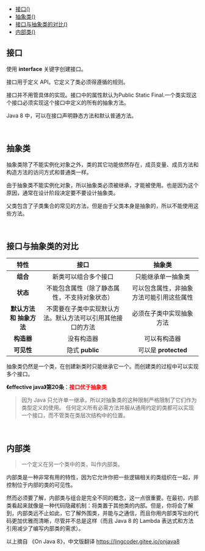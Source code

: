 <div class="catalog">

- [接口()](#t1)
- [抽象类()](#t2)
- [接口与抽象类的对比()](#t12)
- [内部类()](#t3)

</div>

##  <span id="t1">接口</span>

使用 **interface** 关键字创建接口。 

接口用于定义 API。它定义了类必须得遵循的规则。

接口并不用管具体的实现。接口中的属性默认为Public Static Final.一个类实现这个接口必须实现这个接口中定义的所有的抽象方法。 

 Java 8 中，可以在接口声明静态方法和默认普通方法。

<br>



##  <span id="t2">抽象类</span>

抽象类除了不能实例化对象之外，类的其它功能依然存在，成员变量、成员方法和构造方法的访问方式和普通类一样。

由于抽象类不能实例化对象，所以抽象类必须被继承，才能被使用。也是因为这个原因，通常在设计阶段决定要不要设计抽象类。

父类包含了子类集合的常见的方法，但是由于父类本身是抽象的，所以不能使用这些方法。

<br>



## <span id="t12">接口与抽象类的对比</span>

|           特性           |                            接口                            |                  抽象类                  |
| :----------------------: | :--------------------------------------------------------: | :--------------------------------------: |
|         **组合**         |                    新类可以组合多个接口                    |            只能继承单一抽象类            |
|         **状态**         |        不能包含属性（除了静态属性，不支持对象状态）        | 可以包含属性，非抽象方法可能引用这些属性 |
| **默认方法 和 抽象方法** | 不需要在子类中实现默认方法。默认方法可以引用其他接口的方法 |         必须在子类中实现抽象方法         |
|        **构造器**        |                         没有构造器                         |               可以有构造器               |
|        **可见性**        |                      隐式 **public**                       |           可以是 **protected**           |

抽象类仍然是一个类，在创建新类时只能继承它一个。而创建类的过程中可以实现多个接口。 

**《effective java》第20条**：**<span style="color:red">接口优于抽象类</span>**

> 因为 Java 只允许单一继承，所以对抽象类的这种限制严格限制了它们作为类型定义的使用。 任何定义所有必需方法并服从通用约定的类都可以实现一个接口，而不管类在类层次结构中的位置。 

<br>



##  <span id="t3">内部类</span>

> 一个定义在另一个类中的类，叫作内部类。 

内部类是一种非常有用的特性，因为它允许你把一些逻辑相关的类组织在一起，并控制位于内部的类的可见性。

然而必须要了解，内部类与组合是完全不同的概念，这一点很重要。在最初，内部类看起来就像是一种代码隐藏机制：将类置于其他类的内部。但是，你将会了解到，内部类远不止如此，它了解外围类，并能与之通信，而且你用内部类写出的代码更加优雅而清晰，尽管并不总是这样（而且 Java 8 的 Lambda 表达式和方法引用减少了编写内部类的需求）。

以上摘自 《On Java 8》，中文版翻译 <a href="https://lingcoder.gitee.io/onjava8"  target="_blank">https://lingcoder.gitee.io/onjava8</a>

